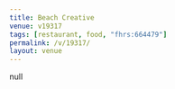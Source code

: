 ```yaml
---
title: Beach Creative
venue: v19317
tags: [restaurant, food, "fhrs:664479"]
permalink: /v/19317/
layout: venue
---
```

null